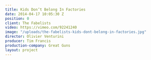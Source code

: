 ```yaml
---
title: Kids Don’t Belong In Factories
date: 2014-04-17 10:05:30 Z
position: 0
client: The Fabelists
video: https://vimeo.com/92241240
image: "/uploads/the-fabelists-kids-dont-belong-in-factories.jpg"
director: Olivier Venturini
producer: Tim Francis
production-company: Great Guns
layout: project
---
```


